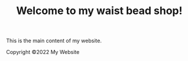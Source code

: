 <html>
<head>
  <title>Beeds by Nylah</title>
  <style>
    
  </style>
</head>
<body>
  <header>
    <h1>Welcome to my waist bead shop!</h1>
  </header>

  <main>
    <div class="container">
      <p>This is the main content of my website.</p>
    </div>
  </main>

  <footer>
    <p>Copyright ©2022 My Website</p>
  </footer>
</body>
</html>
